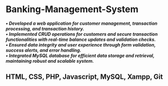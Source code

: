 # Banking-Management-System
***• Developed a web application for customer management, transaction processing, and transaction history.***<br />
***• Implemented CRUD operations for customers and secure transaction functionalities with real-time balance
updates and validation checks.***<br />
***• Ensured data integrity and user experience through form validation, success alerts, and error handling.***<br />
***• Integrated MySQL database for efficient data storage and retrieval, maintaining robust and scalable system.***<br />
## HTML, CSS, PHP, Javascript, MySQL, Xampp, Git
